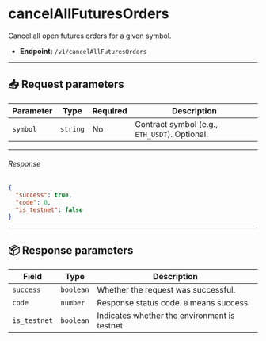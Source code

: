 # cancelAllFuturesOrders

Cancel all open futures orders for a given symbol.

- **Endpoint:** `/v1/cancelAllFuturesOrders`

---

## 📥 Request parameters

| **Parameter** | **Type**   | **Required** | **Description**                                 |
|---------------|------------|--------------|-------------------------------------------------|
| `symbol`      | `string`   | No           | Contract symbol (e.g., `ETH_USDT`). Optional.   |

---

###### Response

```json
{
  "success": true,
  "code": 0,
  "is_testnet": false
}
```

---

## 📦 Response parameters

| **Field**     | **Type**   | **Description**                                      |
|---------------|------------|------------------------------------------------------|
| `success`     | `boolean`  | Whether the request was successful.                 |
| `code`        | `number`   | Response status code. `0` means success.            |
| `is_testnet`  | `boolean`  | Indicates whether the environment is testnet.       |
